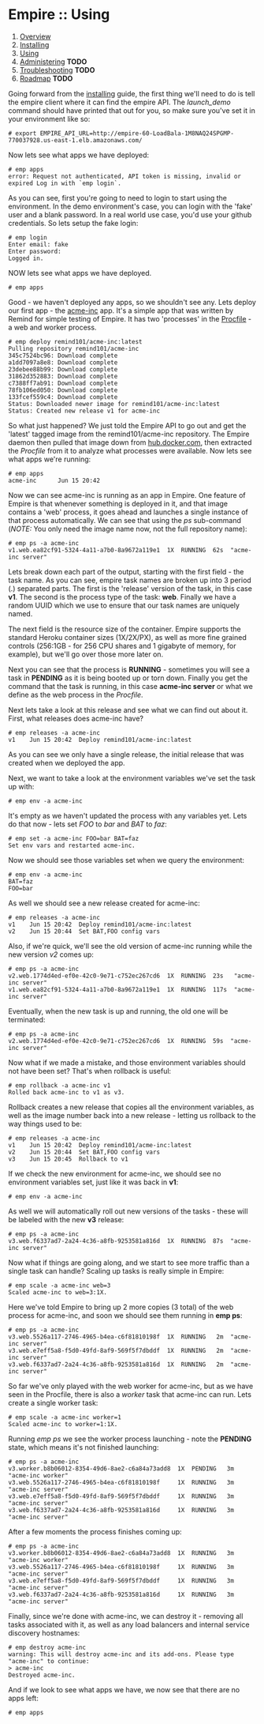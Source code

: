 # Empire :: Using

1. [Overview](./README.md)
2. [Installing](./installing.md)
3. [Using](./using.md)
4. [Administering](./administering.md) **TODO**
5. [Troubleshooting](./troubleshooting.md) **TODO**
6. [Roadmap](./roadmap.md) **TODO**

Going forward from the [installing](./installing.md) guide, the first thing we'll need to do is tell the empire client where it can find the empire API. The *launch_demo* command should have printed that out for you, so make sure you've set it in your environment like so:

  ```console
  # export EMPIRE_API_URL=http://empire-60-LoadBala-1M8NAQ24SPGMP-770037928.us-east-1.elb.amazonaws.com/
  ```

Now lets see what apps we have deployed:

  ```console
  # emp apps
  error: Request not authenticated, API token is missing, invalid or expired Log in with `emp login`.
  ```
As you can see, first you're going to need to login to start using the environment. In the demo environment's case, you can login with the 'fake' user and a blank password. In a real world use case, you'd use your github credentials. So lets setup the fake login:

  ```console
  # emp login
  Enter email: fake
  Enter password:
  Logged in.
  ```
NOW lets see what apps we have deployed.

  ```console
  # emp apps
  ```

Good - we haven't deployed any apps, so we shouldn't see any. Lets deploy our first app - the [acme-inc](https://github.com/remind101/acme-inc) app. It's a simple app that was written by Remind for simple testing of Empire. It has two 'processes' in the [Procfile](https://github.com/remind101/acme-inc/blob/master/Procfile) - a web and worker process.

  ```console
  # emp deploy remind101/acme-inc:latest
  Pulling repository remind101/acme-inc
  345c7524bc96: Download complete
  a1dd7097a8e8: Download complete
  23debee88b99: Download complete
  31862d352883: Download complete
  c7388ff7ab91: Download complete
  78fb106ed050: Download complete
  133fcef559c4: Download complete
  Status: Downloaded newer image for remind101/acme-inc:latest
  Status: Created new release v1 for acme-inc
  ```

So what just happened? We just told the Empire API to go out and get the 'latest' tagged image from the remind101/acme-inc repository. The Empire daemon then pulled that image down from [hub.docker.com](http://hub.docker.com/), then extracted the *Procfile* from it to analyze what processes were available. Now lets see what apps we're running:

  ```console
  # emp apps
  acme-inc      Jun 15 20:42
  ```

Now we can see acme-inc is running as an app in Empire. One feature of Empire is that whenever something is deployed in it, and that image contains a 'web' process, it goes ahead and launches a single instance of that process automatically. We can see that using the *ps* sub-command (*NOTE:* You only need the image name now, not the full repository name):

  ```console
  # emp ps -a acme-inc
  v1.web.ea82cf91-5324-4a11-a7b0-8a9672a119e1  1X  RUNNING  62s  "acme-inc server"
  ```

Lets break down each part of the output, starting with the first field - the task name. As you can see, empire task names are broken up into 3 period (.) separated parts. The first is the 'release' version of the task, in this case **v1**. The second is the process type of the task: **web**. Finally we have a random UUID which we use to ensure that our task names are uniquely named.

The next field is the resource size of the container. Empire supports the standard Heroku container sizes (1X/2X/PX), as well as more fine grained controls (256:1GB - for 256 CPU shares and 1 gigabyte of memory, for example), but we'll go over those more later on.

Next you can see that the process is **RUNNING** - sometimes you will see a task in **PENDING** as it is being booted up or torn down. Finally you get the command that the task is running, in this case **acme-inc server** or what we define as the web process in the *Procfile*.

Next lets take a look at this release and see what we can find out about it. First, what releases does acme-inc have?

  ```console
  # emp releases -a acme-inc
  v1    Jun 15 20:42  Deploy remind101/acme-inc:latest
  ```

As you can see we only have a single release, the initial release that was created when we deployed the app.

Next, we want to take a look at the environment variables we've set the task up with:

  ```console
  # emp env -a acme-inc
  ```

It's empty as we haven't updated the process with any variables yet. Lets do that now - lets set *FOO* to *bar* and *BAT* to *faz*:

  ```console
  # emp set -a acme-inc FOO=bar BAT=faz
  Set env vars and restarted acme-inc.
  ```

Now we should see those variables set when we query the environment:

  ```console
  # emp env -a acme-inc
  BAT=faz
  FOO=bar
  ```

As well we should see a new release created for acme-inc:

  ```console
  # emp releases -a acme-inc
  v1    Jun 15 20:42  Deploy remind101/acme-inc:latest
  v2    Jun 15 20:44  Set BAT,FOO config vars
  ```

Also, if we're quick, we'll see the old version of acme-inc running while the new version *v2* comes up:

  ```console
  # emp ps -a acme-inc
  v2.web.1774d4ed-ef0e-42c0-9e71-c752ec267cd6  1X  RUNNING  23s   "acme-inc server"
  v1.web.ea82cf91-5324-4a11-a7b0-8a9672a119e1  1X  RUNNING  117s  "acme-inc server"
  ```

Eventually, when the new task is up and running, the old one will be terminated:

  ```console
  # emp ps -a acme-inc
  v2.web.1774d4ed-ef0e-42c0-9e71-c752ec267cd6  1X  RUNNING  59s  "acme-inc server"
  ```

Now what if we made a mistake, and those environment variables should not have been set? That's when rollback is useful:

  ```console
  # emp rollback -a acme-inc v1
  Rolled back acme-inc to v1 as v3.
  ```

Rollback creates a new release that copies all the environment variables, as well as the image number back into a new release - letting us rollback to the way things used to be:

  ```console
  # emp releases -a acme-inc
  v1    Jun 15 20:42  Deploy remind101/acme-inc:latest
  v2    Jun 15 20:44  Set BAT,FOO config vars
  v3    Jun 15 20:45  Rollback to v1
  ```

If we check the new environment for acme-inc, we should see no environment variables set, just like it was back in **v1**:

  ```console
  # emp env -a acme-inc
  ```

As well we will automatically roll out new versions of the tasks - these will be labeled with the new **v3** release:

  ```console
  # emp ps -a acme-inc
  v3.web.f6337ad7-2a24-4c36-a8fb-9253581a816d  1X  RUNNING  87s  "acme-inc server"
  ```

Now what if things are going along, and we start to see more traffic than a single task can handle? Scaling up tasks is really simple in Empire:

  ```console
  # emp scale -a acme-inc web=3
  Scaled acme-inc to web=3:1X.
  ```

Here we've told Empire to bring up 2 more copies (3 total) of the web process for acme-inc, and soon we should see them running in **emp ps**:

  ```console
  # emp ps -a acme-inc
  v3.web.5526a117-2746-4965-b4ea-c6f81810198f  1X  RUNNING   2m  "acme-inc server"
  v3.web.e7eff5a8-f5d0-49fd-8af9-569f5f7dbddf  1X  RUNNING   2m  "acme-inc server"
  v3.web.f6337ad7-2a24-4c36-a8fb-9253581a816d  1X  RUNNING   2m  "acme-inc server"
  ```

So far we've only played with the web worker for acme-inc, but as we have seen in the Procfile, there is also a *worker* task that acme-inc can run. Lets create a single worker task:

  ```console
  # emp scale -a acme-inc worker=1
  Scaled acme-inc to worker=1:1X.
  ```

Running *emp ps* we see the worker process launching - note the **PENDING** state, which means it's not finished launching:

  ```console
  # emp ps -a acme-inc
  v3.worker.b8b06012-8354-49d6-8ae2-c6a84a73add8  1X  PENDING   3m  "acme-inc worker"
  v3.web.5526a117-2746-4965-b4ea-c6f81810198f     1X  RUNNING   3m  "acme-inc server"
  v3.web.e7eff5a8-f5d0-49fd-8af9-569f5f7dbddf     1X  RUNNING   3m  "acme-inc server"
  v3.web.f6337ad7-2a24-4c36-a8fb-9253581a816d     1X  RUNNING   3m  "acme-inc server"
  ```

After a few moments the process finishes coming up:

  ```console
  # emp ps -a acme-inc
  v3.worker.b8b06012-8354-49d6-8ae2-c6a84a73add8  1X  RUNNING   3m  "acme-inc worker"
  v3.web.5526a117-2746-4965-b4ea-c6f81810198f     1X  RUNNING   3m  "acme-inc server"
  v3.web.e7eff5a8-f5d0-49fd-8af9-569f5f7dbddf     1X  RUNNING   3m  "acme-inc server"
  v3.web.f6337ad7-2a24-4c36-a8fb-9253581a816d     1X  RUNNING   3m  "acme-inc server"
  ```

Finally, since we're done with acme-inc, we can destroy it - removing all tasks associated with it, as well as any load balancers and internal service discovery hostnames:

  ```console
  # emp destroy acme-inc
  warning: This will destroy acme-inc and its add-ons. Please type "acme-inc" to continue:
  > acme-inc
  Destroyed acme-inc.
  ```

And if we look to see what apps we have, we now see that there are no apps left:
  ```console
  # emp apps
  ```
